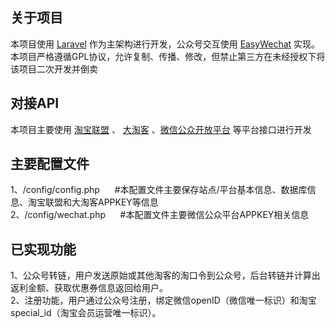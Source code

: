 

## 关于项目

本项目使用 [Laravel](https://laravel.com/) 作为主架构进行开发，公众号交互使用 [EasyWechat](https://www.easywechat.com) 实现。
本项目严格遵循GPL协议，允许复制、传播、修改，但禁止第三方在未经授权下将该项目二次开发并倒卖

## 对接API

本项目主要使用 [淘宝联盟](https://pub.alimama.com/) 、 [大淘客](https://www.dataoke.com) 、[微信公众开放平台](https://mp.weixin.qq.com/) 等平台接口进行开发

## 主要配置文件
1、/config/config.php &nbsp;&nbsp;&nbsp;&nbsp; #本配置文件主要保存站点/平台基本信息、数据库信息、淘宝联盟和大淘客APPKEY等信息  
2、/config/wechat.php &nbsp;&nbsp;&nbsp;&nbsp; #本配置文件主要微信公众平台APPKEY相关信息  

## 已实现功能
1、公众号转链，用户发送原始或其他淘客的淘口令到公众号，后台转链并计算出返利金额、获取优惠券信息返回给用户。  
2、注册功能，用户通过公众号注册，绑定微信openID（微信唯一标识）和淘宝special_id（淘宝会员运营唯一标识）。  
